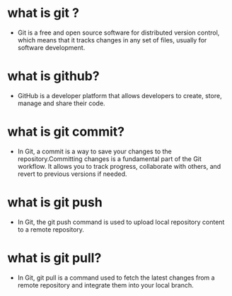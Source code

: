 # what is git ?
- Git is a free and open source software for distributed version control, which means that it tracks changes in any set of files, usually for software development.
# what is github?
 - GitHub is a developer platform that allows developers to create, store, manage and share their code.
 # what is  git commit?
 - In Git, a commit is a way to save your changes to the repository.Committing changes is a fundamental part of the Git workflow. It allows you to track progress, collaborate with others, and revert to previous versions if needed.

# what is git push 
 - In Git, the git push command is used to upload local repository content to a remote repository.

 #  what is git pull?
  - In Git, git pull is a command used to fetch the latest changes from a remote repository and integrate them into your local branch.

